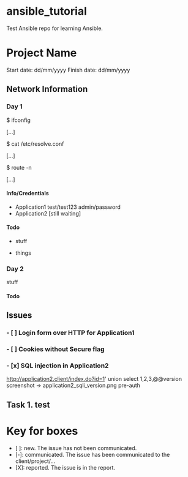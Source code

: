 # ansible_tutorial

Test Ansible repo for learning Ansible.

# Project Name

Start date: dd/mm/yyyy
Finish date: dd/mm/yyyy

## Network Information

### Day 1

$ ifconfig

[...]

$ cat /etc/resolve.conf

[...]

$ route -n

[...]




#### Info/Credentials
- Application1
test/test123
admin/password
-  Application2
[still waiting]


#### Todo

- stuff

- things

### Day 2

stuff

#### Todo

## Issues
### - [ ] Login form over HTTP for Application1

### - [ ] Cookies without Secure flag

### - [x] SQL injection in Application2
http://application2.client/index.do?id=1' union select 1,2,3,@@version
screenshot -> application2_sqli_version.png
pre-auth

## Task 1. test 
 

# Key for boxes
- [ ]: new. The issue has not been communicated.
- [-]: communicated. The issue has been communicated to the client/project/…
- [X]: reported. The issue is in the report.
